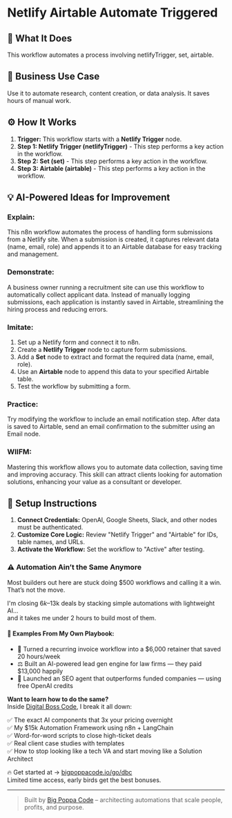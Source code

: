 # Netlify Airtable Automate Triggered

## 🚀 What It Does
This workflow automates a process involving netlifyTrigger, set, airtable.

## 💼 Business Use Case
Use it to automate research, content creation, or data analysis. It saves hours of manual work.

## ⚙️ How It Works
1.  **Trigger:** This workflow starts with a **Netlify Trigger** node.
2. **Step 1: Netlify Trigger (netlifyTrigger)** - This step performs a key action in the workflow.
3. **Step 2: Set (set)** - This step performs a key action in the workflow.
4. **Step 3: Airtable (airtable)** - This step performs a key action in the workflow.

## 💡 AI-Powered Ideas for Improvement
### Explain:
This n8n workflow automates the process of handling form submissions from a Netlify site. When a submission is created, it captures relevant data (name, email, role) and appends it to an Airtable database for easy tracking and management.

### Demonstrate:
A business owner running a recruitment site can use this workflow to automatically collect applicant data. Instead of manually logging submissions, each application is instantly saved in Airtable, streamlining the hiring process and reducing errors.

### Imitate:
1. Set up a Netlify form and connect it to n8n.
2. Create a **Netlify Trigger** node to capture form submissions.
3. Add a **Set** node to extract and format the required data (name, email, role).
4. Use an **Airtable** node to append this data to your specified Airtable table.
5. Test the workflow by submitting a form.

### Practice:
Try modifying the workflow to include an email notification step. After data is saved to Airtable, send an email confirmation to the submitter using an Email node.

### WIIFM:
Mastering this workflow allows you to automate data collection, saving time and improving accuracy. This skill can attract clients looking for automation solutions, enhancing your value as a consultant or developer.

## 🔧 Setup Instructions
1. **Connect Credentials:** OpenAI, Google Sheets, Slack, and other nodes must be authenticated.
2. **Customize Core Logic:** Review "Netlify Trigger" and "Airtable" for IDs, table names, and URLs.
3. **Activate the Workflow:** Set the workflow to "Active" after testing.

### ⚠️ Automation Ain’t the Same Anymore

Most builders out here are stuck doing $500 workflows and calling it a win.  
That’s not the move.  

I'm closing $6k–$13k deals by stacking simple automations with lightweight AI...  
and it takes me under 2 hours to build most of them.

#### 🧠 Examples From My Own Playbook:
- 🔁 Turned a recurring invoice workflow into a $6,000 retainer that saved 20 hours/week  
- ⚖️ Built an AI-powered lead gen engine for law firms — they paid $13,000 happily  
- 🚀 Launched an SEO agent that outperforms funded companies — using free OpenAI credits  

**Want to learn how to do the same?**  
Inside [Digital Boss Code](https://bigpoppacode.io/go/dbc), I break it all down:

✅ The exact AI components that 3x your pricing overnight  
✅ My $15k Automation Framework using n8n + LangChain  
✅ Word-for-word scripts to close high-ticket deals  
✅ Real client case studies with templates  
✅ How to stop looking like a tech VA and start moving like a Solution Architect  

🔥 Get started at → [bigpoppacode.io/go/dbc](https://bigpoppacode.io/go/dbc)  
Limited time access, early birds get the best bonuses.

---
> Built by [Big Poppa Code](https://bigpoppacode.io) – architecting automations that scale people, profits, and purpose.
